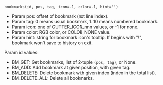 `bookmarks(id, pos, tag, icon=-1, color=-1, hint='')`

* Param pos: offset of bookmark (not line index).
* Param tag: 0 means usual bookmark, 1..10 means numbered bookmark.
* Param icon: one of GUTTER_ICON_nnn values, or -1 for none.
* Param color: RGB color, or COLOR_NONE value.
* Param hint: string for bookmark icon's tooltip. If begins with "!", bookmark won't save to history on exit. 

Param id values:

* BM_GET: Get bookmarks, list of 2-tuple `(pos, tag)`, or None. 
* BM_ADD: Add bookmark at given position, with given tag.
* BM_DELETE: Delete bookmark with given index (index in the total list).
* BM_DELETE_ALL: Delete all bookmarks.
